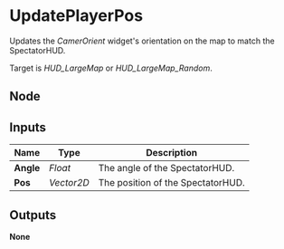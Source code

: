 # UpdatePlayerPos
Updates the *CamerOrient* widget's orientation on the map to match the 
SpectatorHUD.  

Target is *HUD_LargeMap* or *HUD_LargeMap_Random*.  

## Node

## Inputs
|Name       |Type       |Description                        |
|-----------|-----------|-----------------------------------|
|**Angle**  |*Float*    |The angle of the SpectatorHUD.     |
|**Pos**    |*Vector2D* |The position of the SpectatorHUD.  |

## Outputs
**None**